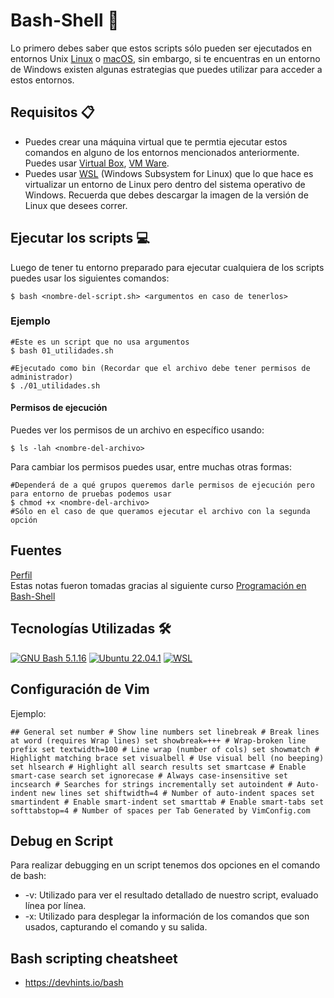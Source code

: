# Bash-Shell 🚀

Lo primero debes saber que estos scripts sólo pueden ser ejecutados en entornos Unix [Linux](https://www.kernel.org/) o [macOS](https://www.apple.com/macos/), sin embargo, si te encuentras en un entorno de Windows existen algunas estrategias que puedes utilizar para acceder a estos entornos.

## Requisitos 📋
- Puedes crear una máquina virtual que te permtia ejecutar estos comandos en alguno de los entornos mencionados anteriormente. Puedes usar [Virtual Box](https://www.virtualbox.org/), [VM Ware](https://www.vmware.com/products/workstation-pro/workstation-pro-evaluation.html).
- Puedes usar [WSL](https://learn.microsoft.com/en-us/windows/wsl/install) (Windows Subsystem for Linux) que lo que hace es virtualizar un entorno de Linux pero dentro del sistema operativo de Windows. Recuerda que debes descargar la imagen de la versión de Linux que desees correr.


## Ejecutar los scripts 💻
Luego de tener tu entorno preparado para ejecutar cualquiera de los scripts puedes usar los siguientes comandos:

```shell
$ bash <nombre-del-script.sh> <argumentos en caso de tenerlos>
```

### Ejemplo
```shell
#Este es un script que no usa argumentos
$ bash 01_utilidades.sh
```

```shell
#Ejecutado como bin (Recordar que el archivo debe tener permisos de administrador)
$ ./01_utilidades.sh
```

#### Permisos de ejecución

Puedes ver los permisos de un archivo en específico usando:

```shell
$ ls -lah <nombre-del-archivo>
```

Para cambiar los permisos puedes usar, entre muchas otras formas:

```shell
#Dependerá de a qué grupos queremos darle permisos de ejecución pero para entorno de pruebas podemos usar
$ chmod +x <nombre-del-archivo>
#Sólo en el caso de que queramos ejecutar el archivo con la segunda opción
```

## Fuentes

[Perfil](https://platzi.com/p/dsantafe26/)
</br>
Estas notas fueron tomadas gracias al siguiente curso [Programación en Bash-Shell](https://platzi.com/cursos/bash-shell/)

## Tecnologías Utilizadas 🛠️
[![GNU Bash 5.1.16](https://img.shields.io/badge/GNU%20Bash-4EAA25?style=for-the-badge&logo=GNU%20Bash&logoColor=white)](https://www.gnu.org/software/bash/)
[![Ubuntu 22.04.1](https://img.shields.io/badge/Ubuntu-E95420?style=for-the-badge&logo=ubuntu&logoColor=white)](https://ubuntu.com/)
[![WSL](https://img.shields.io/badge/WSL-0a97f5?style=for-the-badge&logo=linux&logoColor=white)](https://docs.microsoft.com/en-us/windows/wsl/)
	
## Configuración de Vim

Ejemplo:

`## General
set number # Show line numbers
set linebreak # Break lines at word (requires Wrap lines)
set showbreak=+++ # Wrap-broken line prefix
set textwidth=100 # Line wrap (number of cols)
set showmatch # Highlight matching brace
set visualbell # Use visual bell (no beeping)
set hlsearch # Highlight all search results
set smartcase # Enable smart-case search
set ignorecase # Always case-insensitive
set incsearch # Searches for strings incrementally
set autoindent # Auto-indent new lines
set shiftwidth=4 # Number of auto-indent spaces
set smartindent # Enable smart-indent
set smarttab # Enable smart-tabs
set softtabstop=4 # Number of spaces per Tab
Generated by VimConfig.com`

## Debug en Script

Para realizar debugging en un script tenemos dos opciones en el comando de bash:
- -v: Utilizado para ver el resultado detallado de nuestro script, evaluado línea por línea.
- -x: Utilizado para desplegar la información de los comandos que son usados, capturando el comando y su salida.

## Bash scripting cheatsheet
- https://devhints.io/bash